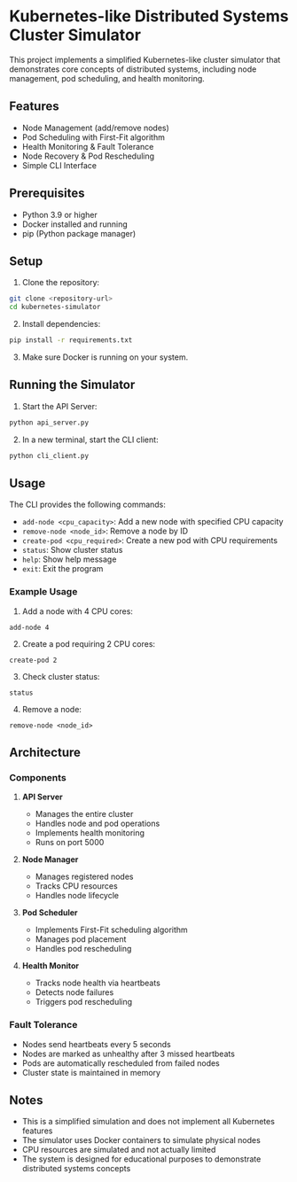 # Kubernetes-like Distributed Systems Cluster Simulator

This project implements a simplified Kubernetes-like cluster simulator that demonstrates core concepts of distributed systems, including node management, pod scheduling, and health monitoring.

## Features

- Node Management (add/remove nodes)
- Pod Scheduling with First-Fit algorithm
- Health Monitoring & Fault Tolerance
- Node Recovery & Pod Rescheduling
- Simple CLI Interface

## Prerequisites

- Python 3.9 or higher
- Docker installed and running
- pip (Python package manager)

## Setup

1. Clone the repository:
```bash
git clone <repository-url>
cd kubernetes-simulator
```

2. Install dependencies:
```bash
pip install -r requirements.txt
```

3. Make sure Docker is running on your system.

## Running the Simulator

1. Start the API Server:
```bash
python api_server.py
```

2. In a new terminal, start the CLI client:
```bash
python cli_client.py
```

## Usage

The CLI provides the following commands:

- `add-node <cpu_capacity>`: Add a new node with specified CPU capacity
- `remove-node <node_id>`: Remove a node by ID
- `create-pod <cpu_required>`: Create a new pod with CPU requirements
- `status`: Show cluster status
- `help`: Show help message
- `exit`: Exit the program

### Example Usage

1. Add a node with 4 CPU cores:
```
add-node 4
```

2. Create a pod requiring 2 CPU cores:
```
create-pod 2
```

3. Check cluster status:
```
status
```

4. Remove a node:
```
remove-node <node_id>
```

## Architecture

### Components

1. **API Server**
   - Manages the entire cluster
   - Handles node and pod operations
   - Implements health monitoring
   - Runs on port 5000

2. **Node Manager**
   - Manages registered nodes
   - Tracks CPU resources
   - Handles node lifecycle

3. **Pod Scheduler**
   - Implements First-Fit scheduling algorithm
   - Manages pod placement
   - Handles pod rescheduling

4. **Health Monitor**
   - Tracks node health via heartbeats
   - Detects node failures
   - Triggers pod rescheduling

### Fault Tolerance

- Nodes send heartbeats every 5 seconds
- Nodes are marked as unhealthy after 3 missed heartbeats
- Pods are automatically rescheduled from failed nodes
- Cluster state is maintained in memory

## Notes

- This is a simplified simulation and does not implement all Kubernetes features
- The simulator uses Docker containers to simulate physical nodes
- CPU resources are simulated and not actually limited
- The system is designed for educational purposes to demonstrate distributed systems concepts 